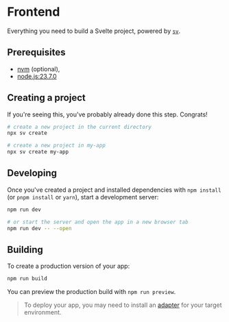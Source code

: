 # Frontend

Everything you need to build a Svelte project, powered by [`sv`](https://github.com/sveltejs/cli).

## Prerequisites
* [nvm](https://github.com/nvm-sh/nvm) (optional),
* [node.js:23.7.0](https://nodejs.org/en/blog/release/v23.7.0)

## Creating a project

If you're seeing this, you've probably already done this step. Congrats!

```bash
# create a new project in the current directory
npx sv create

# create a new project in my-app
npx sv create my-app
```

## Developing

Once you've created a project and installed dependencies with `npm install` (or `pnpm install` or `yarn`), start a development server:

```bash
npm run dev

# or start the server and open the app in a new browser tab
npm run dev -- --open
```

## Building

To create a production version of your app:

```bash
npm run build
```

You can preview the production build with `npm run preview`.

> To deploy your app, you may need to install an [adapter](https://svelte.dev/docs/kit/adapters) for your target environment.
